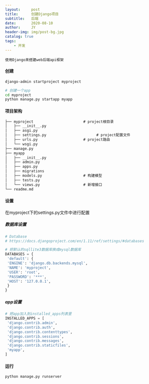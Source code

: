 ```yaml
---
layout:     post
title:      创建Django项目
subtitle:   后端
date:       2020-08-10
author:     JY
header-img: img/post-bg.jpg
catalog: true
tags:
    - 开发
---
```




`使用Django来搭建web后端api框架`



#### 创建

```bash
django-admin startproject myproject

# 创建一个app
cd myproject
python manage.py startapp myapp
```



#### 项目架构

```xml
├── myproject 						# project根目录
│   ├── __init__.py
│   ├── asgi.py
│   ├── settings.py				          # project配置文件
│   ├── urls.py						# project路由
│   └── wsgi.py
├── manage.py
├── myapp                                                                             # app目录
│   ├── __init__.py		
│   ├── admin.py				
│   ├── apps.py
│   ├── migrations
│   ├── models.py					# 构建模型			
│   ├── tests.py
│   └── views.py					# 新增接口
└── readme.md
```



#### 设置

在myproject下的settings.py文件中进行配置

##### 数据库设置

```python
# Database
# https://docs.djangoproject.com/en/1.11/ref/settings/#databases

# 把默认的sqllite3数据库换成mysql数据库
DATABASES = {
 'default': {
 'ENGINE': 'django.db.backends.mysql',
 'NAME': 'myproject',
 'USER': 'root',
 'PASSWORD': '***',
 'HOST': '127.0.0.1',
 }
}
```



##### app设置

```python
# 把app加入到installed_apps列表里
INSTALLED_APPS = [
 'django.contrib.admin',
 'django.contrib.auth',
 'django.contrib.contenttypes',
 'django.contrib.sessions',
 'django.contrib.messages',
 'django.contrib.staticfiles',
 'myapp',
]
```



#### 运行

```
python manage.py runserver
```

